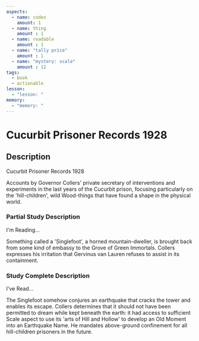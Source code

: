 ```yaml
---
aspects: 
  - name: codex
    amount: 1
  - name: thing
    amount : 1
  - name: readable
    amount : 1
  - name: "tally price"
    amount : 1
  - name: "mystery: scale"
    amount : 12
tags:
  - book
  - actionable
lesson:
  - "lesson: "
memory:
  - "memory: "
---
```


# Cucurbit Prisoner Records 1928

## Description
Cucurbit Prisoner Records 1928

Accounts by Governor Collers' private secretary of interventions and experiments in the last years of the Cucurbit prison, focusing particularly on the 'hill-children', wild Wood-things that have found a shape in the physical world.
### Partial Study Description
I'm Reading...

Something called a 'Singlefoot', a horned mountain-dweller, is brought back from some kind of embassy to the Grove of Green Immortals. Collers expresses his irritation that Gervinus van Lauren refuses to assist in its containment.
### Study Complete Description
I've Read...

The Singlefoot somehow conjures an earthquake that cracks the tower and enables its escape. Collers determines that it should not have been permitted to dream while kept beneath the earth: it had access to sufficient Scale aspect to use its 'arts of Hill and Hollow' to develop an Old Moment into an Earthquake Name. He mandates above-ground confinement for all hill-children prisoners in the future.